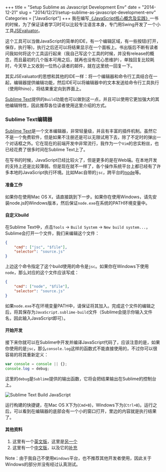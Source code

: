 +++
title = "Setup Sublime as Javascript Development Env"
date = "2014-12-21"
slug = "2014/12/21/setup-sublime-as-javascript-development-env"
Categories = ["JavaScript"]
+++
我在编写[《JavaScript核心概念及实践》](http://book.douban.com/subject/24165880/)一书的时候，为了保证读者学习时可以比较专注语言本身，专门用Swing开发了一个小工具[JSEvaluator](https://github.com/abruzzi/jsevaluator)。

这个工具可以当做JavaScript的简单的IDE，有一个编辑区域，有一些按钮(打开，保存，执行等)，执行之后还可以将结果显示在一个面板上。书出版后不断有读者问我如何将这个工具运行起来（我自己写这个工具的时候，并没有release的概念，而且最初的几个版本可用之后，就再也没有花心思维护），单独回复比较耗时，今天早上又收到一位热心读者的邮件，就在这里统一回复一下。

其实JSEvaluator的思想和其他的IDE一样：将一个编辑器和命令行工具结合在一起，编辑器提供编辑功能，然后IDE可以将编辑器中的文本发送给命令行工具执行（使用Rhino），将结果重定向到界面上。

[Sublime Text](http://www.sublimetext.com/3)提供的`Build`功能也可以做到这一点，并且可以使用它更加强大的其他编辑特性，因此推荐各位读者使用这里介绍的方式。

### Sublime Text编辑器
[Sublime Text](http://www.sublimetext.com/3)是一个文本编辑器，非常轻量级，并且有丰富的插件机制。虽然它不是一个免费软件，但是如果不注册还是可以无限试用下去，除了不定时的弹出一个对话框之外。它在现在的前端开发中非常流行，我作为一个`Vim`的忠实粉丝，也已经花费了很多时间在Sublime Text上了。

在写书的时候，JavaScript已经比较火了，但是更多的是在Web端。在本地开发的支持上还是比较薄弱。但是现在就不一样了，各个操作系统平台上都已经有了许多本地的JavaScript执行环境。比如Mac自带的`jsc`，跨平台的[node](http://nodejs.org/)等。

#### 准备工作
如果你在使用Mac OS X，请直接跳到下一步。如果你在使用Windows，请先安装node.js的Windows版本，然后保证`node.exe`在系统的PATH环境变量中。

#### 自定义build

在Sublime Text中，点击`Tools` -> `Build System` -> `New build system...`，Sublime会打开一个文件，我们来编辑这个文件：

```json
{
	"cmd": ["jsc", "$file"],
	"selector": "source.js"
}
```

上边这个命令指定了这个build使用的命令是`jsc`。如果你在Windows下使用`node`，那么对应的这个文件应该写成：

```json
{
	"cmd": ["node", "$file"],
	"selector": "source.js"
}
```

如果`node.exe`不在环境变量PATH中，请保证将其加入。完成这个文件的编辑之后，将其保存为`JavaScript.sublime-build`文件（Sublime会提示你输入文件名，因此输入JavaScript即可）。

#### 开始开发

接下来你就可以在Sublime中开发并编译JavaScript代码了，应该注意的是，如果你使用的是`jsc`，那么`console.log`这样的函数式不能直接使用的，不过你可以很容易的将其重新定义：

```js
var console = console || {};
console.log = debug;
```

这里的`debug`是`Sublime`提供的输出函数，它将会把结果输出在Sublime的控制台上。

![Sublime Text Build JavaScript](/images/2014/12/sublime-text-jsc-resized.png)

运行构建的快捷键，在Mac OS X下为(`Cmd+B`)，Windows下为(`Ctrl+B`)。运行之后，可以看到在编辑器的底部会有一个小的窗口打开，里边的内容就是执行结果了。

#### 其他资料

1.	这里有一个[英文版](http://calebgrove.com/articles/js-console-sublime-text)，这里是[另一个](http://www.wikihow.com/Create-a-Javascript-Console-in-Sublime-Text)
2.	这里有一个[中文版](https://cnodejs.org/topic/51ee453af4963ade0ebde85e)，以及它的[补充](http://www.hacke2.cn/nodeJS-sublime-3/)

Note：由于我自己不使用`Windows`平台，也不推荐其他开发者使用，因此关于Windows的部分并没有经过认真测试。
